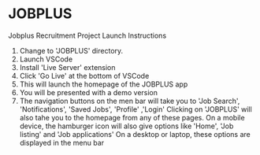 # JOBPLUS
Jobplus Recruitment Project
Launch Instructions
1. Change to 'JOBPLUS' directory.
2. Launch VSCode
3. Install 'Live Server' extension
4. Click 'Go Live' at the bottom of VSCode
5. This will launch the homepage of the JOBPLUS app
6. You will be presented with a demo version
7. The navigation buttons on the men bar will take you to 'Job Search', 'Notifications', 'Saved Jobs', 'Profile' ,'Login'
Clicking on 'JOBPLUS' will also tahe you to the homepage from any of these pages. 
On a mobile device, the hamburger icon will also give options like 'Home', 'Job listing' and 'Job applications'
On a desktop or laptop, these options are displayed in the menu bar
